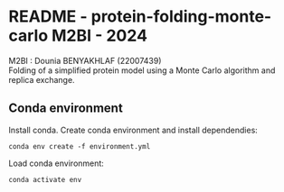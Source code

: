 README - protein-folding-monte-carlo
M2BI - 2024
==============
M2BI : Dounia BENYAKHLAF (22007439)\
Folding of a simplified protein model using a Monte Carlo algorithm and replica exchange.
## Conda environment
Install conda.
Create conda environment and install dependendies:
```
conda env create -f environment.yml
```
Load conda environment:
```
conda activate env
```
